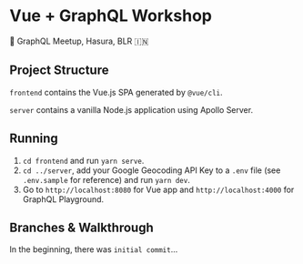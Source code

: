 # Vue + GraphQL Workshop

📍 GraphQL Meetup, Hasura, BLR 🇮🇳

## Project Structure

`frontend` contains the Vue.js SPA generated by `@vue/cli`.

`server` contains a vanilla Node.js application using Apollo Server.

## Running

1. `cd frontend` and run `yarn serve`.
2. `cd ../server`, add your Google Geocoding API Key to a `.env` file (see `.env.sample` for reference) and run `yarn dev`.
3. Go to `http://localhost:8080` for Vue app and `http://localhost:4000` for GraphQL Playground.

## Branches & Walkthrough

In the beginning, there was `initial commit`...
